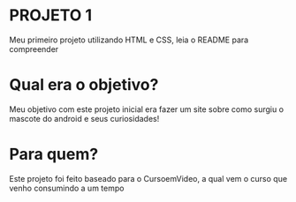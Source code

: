 # PROJETO 1

Meu primeiro projeto utilizando HTML e CSS, leia o README para compreender

# Qual era o objetivo?

Meu objetivo com este projeto inicial era fazer um site sobre como surgiu o mascote
do android e seus curiosidades!

# Para quem?
Este projeto foi feito baseado para o CursoemVideo, a qual vem o curso que venho consumindo
a um tempo
